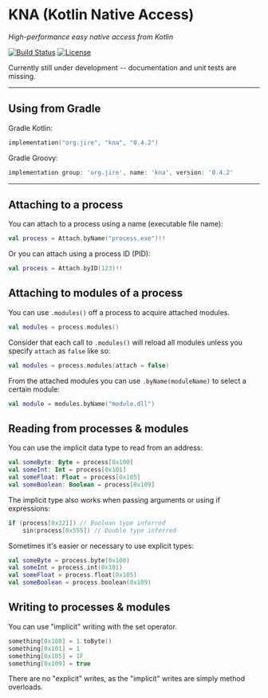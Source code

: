 # KNA (Kotlin Native Access)

_High-performance easy native access from Kotlin_

[![Build Status](https://travis-ci.com/Jire/kna.svg?branch=master)](https://travis-ci.com/Jire/kna)
[![License](https://img.shields.io/github/license/Jire/kna.svg)](https://github.com/Jire/kna/blob/master/LICENSE.txt)

Currently still under development -- documentation and unit tests are missing.

---

## Using from Gradle

Gradle Kotlin:

```kotlin
implementation("org.jire", "kna", "0.4.2")
```

Gradle Groovy:

```groovy
implementation group: 'org.jire', name: 'kna', version: '0.4.2'
```

---

## Attaching to a process

You can attach to a process using a name (executable file name):

```kotlin
val process = Attach.byName("process.exe")!!
```

Or you can attach using a process ID (PID):

```kotlin
val process = Attach.byID(123)!!
```

## Attaching to modules of a process

You can use `.modules()` off a process to acquire attached modules.

```kotlin
val modules = process.modules()
```

Consider that each call to `.modules()` will reload all modules unless you specify `attach` as `false` like so:

```kotlin
val modules = process.modules(attach = false)
```

From the attached modules you can use `.byName(moduleName)` to select a certain module:

```kotlin
val module = modules.byName("module.dll")
```

## Reading from processes & modules

You can use the implicit data type to read from an address:

```kotlin
val someByte: Byte = process[0x100]
val someInt: Int = process[0x101]
val someFloat: Float = process[0x105]
val someBoolean: Boolean = process[0x109]
```

The implicit type also works when passing arguments or using if expressions:

```kotlin
if (process[0x321]) // Boolean type inferred
	sin(process[0x555]) // Double type inferred
```

Sometimes it's easier or necessary to use explicit types:

```kotlin
val someByte = process.byte(0x100)
val someInt = process.int(0x101)
val someFloat = process.float(0x105)
val someBoolean = process.boolean(0x109)
```

## Writing to processes & modules

You can use "implicit" writing with the set operator.

```kotlin
something[0x100] = 1.toByte()
something[0x101] = 1
something[0x105] = 1F
something[0x109] = true
```

There are no "explicit" writes, as the "implicit" writes are simply method overloads.